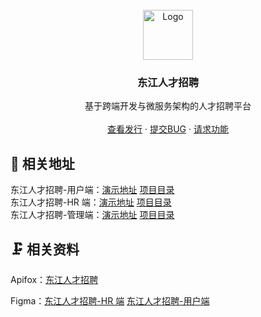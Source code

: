 <br />
<div align="center">
  <a href="../../">
    <img src="https://s2.loli.net/2023/01/19/EPKwtT12NiRdUkg.png" alt="Logo" width="80" height="80">
  </a>

<h3 align="center">东江人才招聘</h3>

<p align="center">
    基于跨端开发与微服务架构的人才招聘平台
    <br />
    <br />
    <a href="../../releases">查看发行</a>
    ·
    <a href="../../issues">提交BUG</a>
    ·
    <a href="../../issues">请求功能</a>
  </p>
</div>

## 📃 相关地址

东江人才招聘-用户端：[演示地址](https://djyh.ucstu.com) [项目目录](../../tree/master/frontend/admin-web)<br>
东江人才招聘-HR 端：[演示地址](https://djhr.ucstu.com) [项目目录](../../tree/master/frontend/hrduan-web)<br>
东江人才招聘-管理端：[演示地址](https://djadmin.ucstu.com) [项目目录](../../tree/master/frontend/yonghu-uni)

## 🗜️ 相关资料

Apifox：[东江人才招聘](https://www.apifox.cn/apidoc/shared-ac83c5c0-87a3-4d15-8706-e500b31f45a8)

Figma：[东江人才招聘-HR 端](https://www.figma.com/file/O7lc9NdDxOm4GLxcSMJTVb/%E4%B8%9C%E6%B1%9F%E4%BA%BA%E6%89%8D%E6%8B%9B%E8%81%98-HR%E7%AB%AF?node-id=0%3A1) [东江人才招聘-用户端](https://www.figma.com/file/D4hOFUEFIdGad0qhPjk9VT/%E4%B8%9C%E6%B1%9F%E4%BA%BA%E6%89%8D%E6%8B%9B%E8%81%98-%E7%94%A8%E6%88%B7%E7%AB%AF?node-id=0%3A1)
